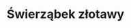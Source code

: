 ---
title: 'Świerząbek złotawy'
latina: '(Chaerophyllum aureum)'
pubDate: 'Jun 01 2025'
mainImage: 'swierzabek_zloty_u0xj4l'
level1: 'rośliny naczyniowe'
level2: 'selerowce'
level3: 'selerowate'
level4: 'świerząbek'
flowertime: 'czerwiec - sierpień'
where: 'Występuje w środkowej i południowej Europie, w tym także w Polsce, poza tym w zachodniej Azji. Zasięg obejmuje południową Europę od Hiszpanii po Kaukaz, na północy sięga do Niemiec, Słowacji, Rumunii i Krymu. W południowo-zachodniej Azji rośnie w Azji Mniejszej i Iranie. Jako gatunek introdukowany rozprzestrzenia się w wielu krajach środkowej i północnej Europy, w europejskiej części Rosji i w zachodniej Syberii. W Polsce gatunek ma status inwazyjnego kenofita; potwierdzony w kraju na pojedynczych stanowiskach w latach 80. i 90. XX wieku, od początku XXI wieku notowany jako gatunek szybko rozprzestrzeniający się. W końcu drugiego dziesięciolecia XXI wieku znany był z licznych stanowisk w południowo-wschodniej części kraju i pojedynczych w części środkowej.'
---